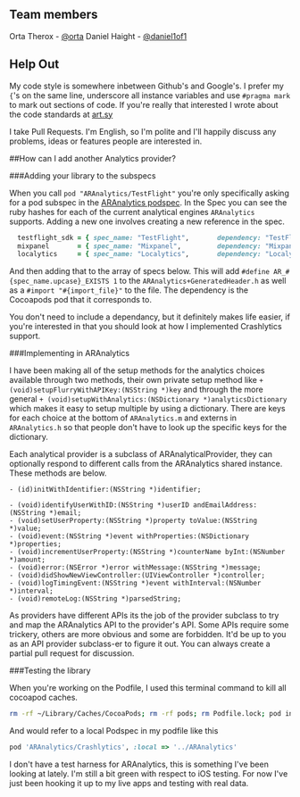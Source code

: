 
## Team members

Orta Therox - [@orta](http://twitter.com/orta)
Daniel Haight - [@daniel1of1](http://twitter.com/daniel1of1)

## Help Out

My code style is somewhere inbetween Github's and Google's. I prefer my `{`'s on the same line, underscore all instance variables and use `#pragma mark` to mark out sections of code. If you're really that interested I wrote about the code standards at [art.sy](http://artsy.github.com/blog/2012/08/14/on-objective-c-code-standards/)

I take Pull Requests. I'm English, so I'm polite and I'll happily discuss any problems, ideas or features people are interested in. 

##How can I add another Analytics provider?

###Adding your library to the subspecs

When you call `pod "ARAnalytics/TestFlight"` you're only specifically asking for a pod subspec in the [ARAnalytics podspec](https://github.com/orta/ARAnalytics/blob/master/ARAnalytics.podspec). In the Spec you can see the ruby hashes for each of the current analytical engines `ARAnalytics` supports. Adding a new one involves creating a new reference in the spec.

``` ruby
  testflight_sdk = { spec_name: "TestFlight",       dependency: "TestFlightSDK" }
  mixpanel       = { spec_name: "Mixpanel",         dependency: "Mixpanel" }
  localytics     = { spec_name: "Localytics",       dependency: "Localytics" }
```

And then adding that to the array of specs below. This will add `#define AR_#{spec_name.upcase}_EXISTS 1` to the `ARAnalytics+GeneratedHeader.h` as well as a `#import "#{import_file}"` to the file. The dependency is the Cocoapods pod that it corresponds to.

You don't need to include a dependancy, but it definitely makes life easier, if you're interested in that you should look at how I implemented Crashlytics support.


###Implementing in ARAnalytics

I have been making all of the setup methods for the analytics choices available through two methods, their own private setup method like `+ (void)setupFlurryWithAPIKey:(NSString *)key` and through the more general `+ (void)setupWithAnalytics:(NSDictionary *)analyticsDictionary` which makes it easy to setup multiple by using a dictionary. There are keys for each choice at the bottom of `ARAnalytics.m` and externs in `ARAnalytics.h` so that people don't have to look up the specific keys for the dictionary.

Each analytical provider is a subclass of ARAnalyticalProvider, they can optionally respond to different calls from the ARAnalytics shared instance. These methods are below.

```objc
- (id)initWithIdentifier:(NSString *)identifier;

- (void)identifyUserWithID:(NSString *)userID andEmailAddress:(NSString *)email;
- (void)setUserProperty:(NSString *)property toValue:(NSString *)value;
- (void)event:(NSString *)event withProperties:(NSDictionary *)properties;
- (void)incrementUserProperty:(NSString *)counterName byInt:(NSNumber *)amount;
- (void)error:(NSError *)error withMessage:(NSString *)message;
- (void)didShowNewViewController:(UIViewController *)controller;
- (void)logTimingEvent:(NSString *)event withInterval:(NSNumber *)interval;
- (void)remoteLog:(NSString *)parsedString;
```

As providers have different APIs its the job of the provider subclass to try and map the ARAnalytics API to the provider's API. Some APIs require some trickery, others are more obvious and some are forbidden. It'd be up to you as an API provider subclass-er to figure it out. You can always create a partial pull request for discussion.

###Testing the library

When you're working on the Podfile, I used this terminal command to kill all cocoapod caches.

``` bash
rm -rf ~/Library/Caches/CocoaPods; rm -rf pods; rm Podfile.lock; pod install --verbose
```

And would refer to a local Podspec in my podfile like this

``` ruby
pod 'ARAnalytics/Crashlytics', :local => '../ARAnalytics'
```

I don't have a test harness for ARAnalytics, this is something I've been looking at lately. I'm still a bit green with respect to iOS testing. For now I've just been hooking it up to my live apps and testing with real data.